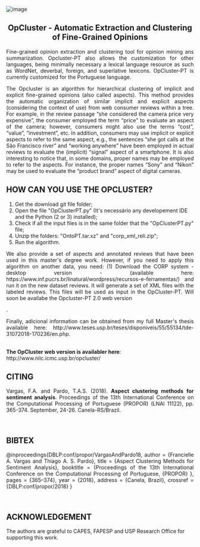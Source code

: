 ![image](https://user-images.githubusercontent.com/19657817/183250300-0cd26336-b33e-4353-ba9d-31f6f36181da.png)


<h2 align="center"> OpCluster - Automatic Extraction and Clustering of Fine-Grained Opinions </h2>  

<p align="justify"> Fine-grained opinion extraction and clustering tool for opinion mining ans summarization. Opcluster-PT also allows the customization for other languages, being minimally necessary a lexical language resource as such as WordNet, deverbal, foreign, and superlative lexicons. OpCluster-PT is currently customized for the Portuguese language.

<p align="justify"> The Opcluster is an algorithm for hierarchical clustering of implicit and explicit fine-grained opinions (also called aspects). This method provides the automatic organization of similar  implicit and explicit aspects (considering the context of use)  from web consumer reviews within a tree. For example, in the review passage “she considered the camera price very expensive”, the consumer employed the term “price” to evaluate an aspect of the camera; however, consumers might also use the terms “cost”, “value”, “investment”, etc. In addition, consumers may use implicit or explicit aspects to refer to the same aspect, e.g., the sentences “she got calls at the São Francisco river” and “working anywhere” have been employed in actual reviews to evaluate the (implicit) “signal” aspect of a smartphone. It is also interesting to notice that, in some domains, proper names may be employed to refer to the aspects. For instance, the proper names “Sony” and “Nikon” may be used to evaluate the “product brand” aspect of digital cameras. </p>

</p>


<h2 align="left"> HOW CAN YOU USE THE OPCLUSTER? </h2> 

1. Get the download git file folder;
2. Open the file "OpClusterPT.py" (It's necessário any developement IDE and the Python (2 or 3)  installed);
3. Check if all the input files is in the same folder that the "OpClusterPT.py" file;
4. Unzip the folders: "OntoPT.tar.xz" and "corp_xml_reli.zip";
4. Run the algorithm.

<p align="justify"> We also provide a set of aspects and annotated reviews that have been used in this master's degree work. However, if you need to apply this algorithm on another data, you need: (1) Download the CORP system - desktop version - (available here: https://www.inf.pucrs.br/linatural/wordpress/recursos-e-ferramentas/) and run it on the new dataset reviews. It will generate a set of XML files with the labeled reviews. This files will be used as input in the OpCluster-PT. Will soon be availabe the Opcluster-PT 2.0 web version </p>. 

<p align="justify"> Finally, adicional information can be obtained from my full Master's thesis available here: http://www.teses.usp.br/teses/disponiveis/55/55134/tde-31072018-170236/en.php. </p>
<br>
<b>The OpCluster web version is availabler here</b>: http://www.nilc.icmc.usp.br/opcluster/
<br>

<h2 align="left"> CITING </h2>
<p align="justify">
Vargas, F.A. and Pardo, T.A.S. (2018). <b>Aspect clustering methods for sentiment analysis</b>. Proceedings of the 13th International Conference on the Computational Processing of Portuguese (PROPOR) (LNAI 11122), pp. 365-374. September, 24-26. Canela-RS/Brazil. 
</p>

<br>
<h2 align="left"> BIBTEX </h2>
<p align="justify">
@inproceedings{DBLP:conf/propor/VargasAndPardo18,
  author    = {Francielle A. Vargas and
               Thiago A. S. Pardo},
  title     = {Aspect Clustering Methods for Sentiment Analysis},
  booktitle = {Proceedings of the 13th International Conference on the Computational Processing of Portuguese, {PROPOR} },
  pages     = {365–374},
  year      = {2018},
  address   = {Canela, Brazil},
  crossref  = {DBLP:conf/propor/2018}
}
</p>

<br>

<h2 align="left"> ACKNOWLEDGEMENT </h2>

<p align="justify">

The authors are grateful to CAPES, FAPESP and USP Research Office for supporting this work.

</p>
